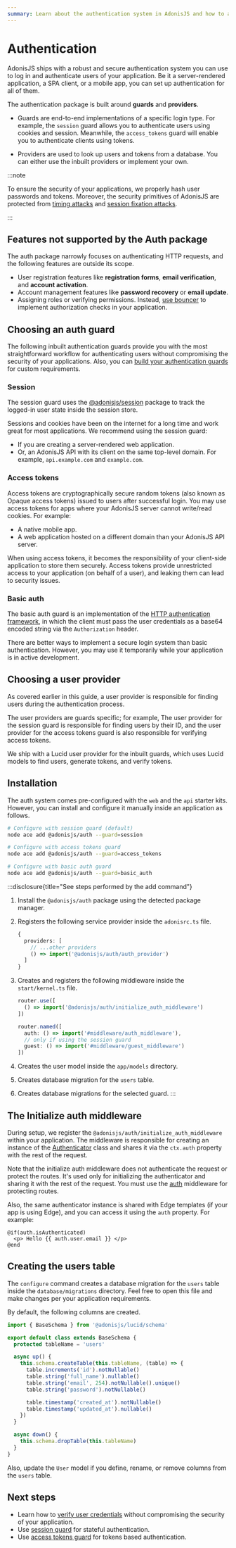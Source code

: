 ```yaml
---
summary: Learn about the authentication system in AdonisJS and how to authenticate users in your application.
---
```


# Authentication

AdonisJS ships with a robust and secure authentication system you can use to log in and authenticate users of your application. Be it a server-rendered application, a SPA client, or a mobile app, you can set up authentication for all of them.

The authentication package is built around **guards** and **providers**. 

- Guards are end-to-end implementations of a specific login type. For example, the `session` guard allows you to authenticate users using cookies and session. Meanwhile, the `access_tokens` guard will enable you to authenticate clients using tokens.

- Providers are used to look up users and tokens from a database. You can either use the inbuilt providers or implement your own.


:::note

To ensure the security of your applications, we properly hash user passwords and tokens. Moreover, the security primitives of AdonisJS are protected from [timing attacks](https://en.wikipedia.org/wiki/Timing_attack) and [session fixation attacks](https://owasp.org/www-community/attacks/Session_fixation).


:::

## Features not supported by the Auth package

The auth package narrowly focuses on authenticating HTTP requests, and the following features are outside its scope.

- User registration features like **registration forms**, **email verification**, and **account activation**.
- Account management features like **password recovery** or **email update**.
- Assigning roles or verifying permissions. Instead, [use bouncer](../security/authorization.md) to implement authorization checks in your application.


<!-- :::note

**Looking for a fully-fledged user management system?**\

Checkout persona. Persona is an official package and a starter kit with a fully-fledged user management system. 

It provides ready-to-use actions for user registration, email management, session tracking, profile management, and 2FA.

::: -->


## Choosing an auth guard

The following inbuilt authentication guards provide you with the most straightforward workflow for authenticating users without compromising the security of your applications. Also, you can [build your authentication guards](custom_auth_guard) for custom requirements.

### Session

The session guard uses the [@adonisjs/session](../basics/session.md) package to track the logged-in user state inside the session store. 

Sessions and cookies have been on the internet for a long time and work great for most applications. We recommend using the session guard:

- If you are creating a server-rendered web application.
- Or, an AdonisJS API with its client on the same top-level domain. For example, `api.example.com` and `example.com`.

### Access tokens

Access tokens are cryptographically secure random tokens (also known as Opaque access tokens) issued to users after successful login. You may use access tokens for apps where your AdonisJS server cannot write/read cookies. For example:

- A native mobile app.
- A web application hosted on a different domain than your AdonisJS API server.

When using access tokens, it becomes the responsibility of your client-side application to store them securely. Access tokens provide unrestricted access to your application (on behalf of a user), and leaking them can lead to security issues.

### Basic auth

The basic auth guard is an implementation of the [HTTP authentication framework](https://developer.mozilla.org/en-US/docs/Web/HTTP/Authentication), in which the client must pass the user credentials as a base64 encoded string via the `Authorization` header.

There are better ways to implement a secure login system than basic authentication. However, you may use it temporarily while your application is in active development.

## Choosing a user provider
As covered earlier in this guide, a user provider is responsible for finding users during the authentication process.

The user providers are guards specific; for example, The user provider for the session guard is responsible for finding users by their ID, and the user provider for the access tokens guard is also responsible for verifying access tokens.

We ship with a Lucid user provider for the inbuilt guards, which uses Lucid models to find users, generate tokens, and verify tokens. 

<!-- If you are not using Lucid, you must [implement a custom user provider](). -->

## Installation

The auth system comes pre-configured with the `web` and the `api` starter kits. However, you can install and configure it manually inside an application as follows.

```sh
# Configure with session guard (default)
node ace add @adonisjs/auth --guard=session

# Configure with access tokens guard
node ace add @adonisjs/auth --guard=access_tokens

# Configure with basic auth guard
node ace add @adonisjs/auth --guard=basic_auth
```

:::disclosure{title="See steps performed by the add command"}

1. Install the `@adonisjs/auth` package using the detected package manager.

2. Registers the following service provider inside the `adonisrc.ts` file.

    ```ts
    {
      providers: [
        // ...other providers
        () => import('@adonisjs/auth/auth_provider')
      ]
    }
    ```

3. Creates and registers the following middleware inside the `start/kernel.ts` file.

    ```ts
    router.use([
      () => import('@adonisjs/auth/initialize_auth_middleware')
    ])
    ```

    ```ts
    router.named([
      auth: () => import('#middleware/auth_middleware'),
      // only if using the session guard
      guest: () => import('#middleware/guest_middleware')
    ])
    ```

4. Creates the user model inside the `app/models` directory.
5. Creates database migration for the `users` table.
6. Creates database migrations for the selected guard.
:::

## The Initialize auth middleware
During setup, we register the `@adonisjs/auth/initialize_auth_middleware` within your application. The middleware is responsible for creating an instance of the [Authenticator](https://github.com/adonisjs/auth/blob/main/src/authenticator.ts) class and shares it via the `ctx.auth` property with the rest of the request.

Note that the initialize auth middleware does not authenticate the request or protect the routes. It's used only for initializing the authenticator and sharing it with the rest of the request. You must use the [auth](session_guard.md#protecting-routes) middleware for protecting routes.

Also, the same authenticator instance is shared with Edge templates (if your app is using Edge), and you can access it using the `auth` property. For example:

```edge
@if(auth.isAuthenticated)
  <p> Hello {{ auth.user.email }} </p>
@end
```

## Creating the users table
The `configure` command creates a database migration for the `users` table inside the `database/migrations` directory. Feel free to open this file and make changes per your application requirements.

By default, the following columns are created.

```ts
import { BaseSchema } from '@adonisjs/lucid/schema'

export default class extends BaseSchema {
  protected tableName = 'users'

  async up() {
    this.schema.createTable(this.tableName, (table) => {
      table.increments('id').notNullable()
      table.string('full_name').nullable()
      table.string('email', 254).notNullable().unique()
      table.string('password').notNullable()

      table.timestamp('created_at').notNullable()
      table.timestamp('updated_at').nullable()
    })
  }

  async down() {
    this.schema.dropTable(this.tableName)
  }
}
```

Also, update the `User` model if you define, rename, or remove columns from the `users` table.

## Next steps

- Learn how to [verify user credentials](verifying_user_credentials.md) without compromising the security of your application.
- Use [session guard](session_guard.md) for stateful authentication.
- Use [access tokens guard](access_tokens_guard.md) for tokens based authentication.
